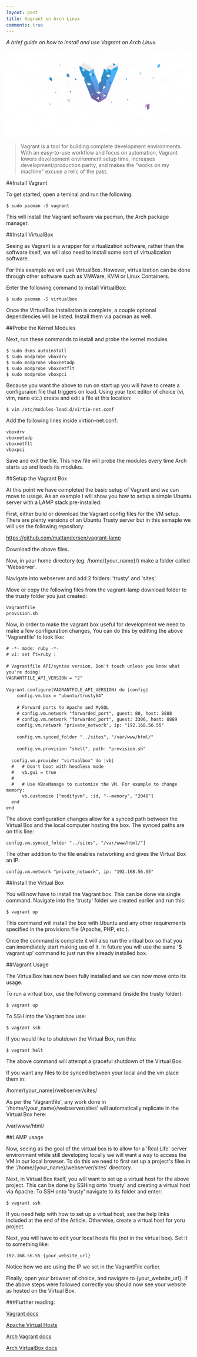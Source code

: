 ```yaml
---
layout: post
title: Vagrant on Arch Linux
comments: true
---
```


*A brief guide on how to install and use Vagrant on Arch Linux.*

![Vagrant Banner](/public/images/posts/vagrant_banner.png)

>Vagrant is a tool for building complete development environments. With an easy-to-use workflow and focus on automation, Vagrant lowers development environment setup time, increases development/production parity, and makes the "works on my machine" excuse a relic of the past.

##Install Vagrant

To get started, open a teminal and run the following:

    $ sudo pacman -S vagrant

This will install the Vagrant software via pacman, the Arch package manager.

##Install VirtualBox 

Seeing as Vagrant is a wrapper for virtualization software, rather than the software itself, we will also need to install some sort of virtualization software.

For this example we will use VirtualBox. However, virtualization can be done through other software such as VMWare, KVM or Linux Containers.

Enter the following command to install VirtualBox:

    $ sudo pacman -S virtualbox


Once the VirtualBox installation is complete, a couple optional dependencies will be listed. Install them via pacman as well.

##Probe the Kernel Modules

Next, run these commands to install and probe the kernel modules

    $ sudo dkms autoinstall
    $ sudo modprobe vboxdrv
    $ sudo modprobe vboxnetadp
    $ sudo modprobe vboxnetflt
    $ sudo modprobe vboxpci

Because you want the above to run on start up you will have to create a configuraion file that triggers on load. Using your text editor of choice (vi, vim, nano etc.) create and edit a file at this location:

    $ vim /etc/modules-load.d/virtio-net.conf

Add the following lines inside virtion-net.conf:

    vboxdrv
    vboxnetadp
    vboxnetflt
    vboxpci

Save and exit the file. This new file will probe the modules every time Arch starts up and loads its modules.

##Setup the Vagrant Box

At this point we have completed the basic setup of Vagrant and we can move to usage. As an example I will show you how to setup a simple Ubuntu server with a LAMP stack pre-installed.

First, either build or download the Vagrant config files for the VM setup. There are plenty versions of an Ubuntu Trusty server but in this exmaple we will use the following repository:

https://github.com/mattandersen/vagrant-lamp

Download the above files.

Now, in your home directory (eg. /home/{your_name}/) make a folder called 'Webserver'.

Navigate into webserver and add 2 folders:  'trusty' and 'sites'. 

Move or copy the following files from the vagrant-lamp download folder to the trusty folder you just created:

    Vagrantfile
    provision.sh

Now, in order to make the vagrant box useful for development we need to make a few configuration changes, You can do this by editting the above 'Vagrantfile' to look like:

    # -*- mode: ruby -*-
    # vi: set ft=ruby :

    # Vagrantfile API/syntax version. Don't touch unless you know what you're doing!
    VAGRANTFILE_API_VERSION = "2"

    Vagrant.configure(VAGRANTFILE_API_VERSION) do |config|
        config.vm.box = "ubuntu/trusty64"

        # Forward ports to Apache and MySQL
        # config.vm.network "forwarded_port", guest: 80, host: 8888
        # config.vm.network "forwarded_port", guest: 3306, host: 8889
        config.vm.network "private_network", ip: "192.168.56.55"

        config.vm.synced_folder "../sites", "/var/www/html/"

        config.vm.provision "shell", path: "provision.sh"

      config.vm.provider "virtualbox" do |vb|
      #   # Don't boot with headless mode
      #   vb.gui = true
      #
      #   # Use VBoxManage to customize the VM. For example to change memory:
          vb.customize ["modifyvm", :id, "--memory", "2048"]
      end
    end


The above configuration changes allow for a synced path between the Virtual Box and the local computer hosting the box. The synced paths are on this line:

    config.vm.synced_folder "../sites", "/var/www/html/"]

The other addition to the file enables networking and gives the Virtual Box an IP:

    config.vm.network "private_network", ip: "192.168.56.55"

##Install the Virtual Box

You will now have to install the Vagrant box. This can be done via single command. Navigate into the 'trusty' folder we created earlier and run this:

    $ vagrant up

This command will install the box with Ubuntu and any other requirements specified in the provisions file (Apache, PHP, etc.).

Once the command is complete it will also run the vritual box so that you can imemdiately start making use of it. In future you will use the same '$ vagrant up' command to just run the already installed box.

##Vagrant Usage

The VirtualBox has now been fully installed and we can now move onto its usage.

To run a virtual box, use the follwong command (inside the trusty folder):

    $ vagrant up

To SSH into the Vagrant box use: 

    $ vagrant ssh

If you would like to shutdown the Virtual Box, run this:

    $ vagrant halt

The above command will attempt a graceful shutdown of the Virtual Box.

If you want any files to be synced between your local and the vm place them in:

/home/{your_name}/webserver/sites/

As per the 'Vagrantfile', any work done in '/home/{your_name}/webserver/sites' will automatically replicate in the Virtual Box here:

/var/www/html/

##LAMP usage

Now, seeing as the goal of the virtual box is to allow for a 'Real Life' server environment while still developing locally we will want a way to access the VM in our local browser. To do this we need to first set up a project's files in the '/home/{your_name}/webserver/sites' directory. 

Next, in Virtual Box itself, you will want to set up a virtual host for the above project. This can be done by SSHing onto 'trusty' and creating a virtual host via Apache. To SSH onto 'trusty' navigate to its folder and enter:

    $ vagrant ssh

If you need help with how to set up a virtual host, see the help links included at the end of the Article. Otherwise, create a virtual host for yoru project.

Next, you will have to edit your local hosts file (not in the virtual box). Set it to something like:

    192.168.56.55 {your_website_url}

Notice how we are using the IP we set in the VagrantFile earlier.

Finally, open your browser of choice, and navigate to {your_website_url}. If the above steps were followed correctly you should now see your website as hosted on the Virtual Box.

###Further reading:

[Vagrant docs](https://docs.vagrantup.com/v2/)

[Apache Virtual Hosts](https://www.digitalocean.com/community/tutorials/how-to-set-up-apache-virtual-hosts-on-ubuntu-14-04-lts)

[Arch Vagrant docs](https://wiki.archlinux.org/index.php/Vagrant)

[Arch VirtualBox docs](https://wiki.archlinux.org/index.php/VirtualBox)
